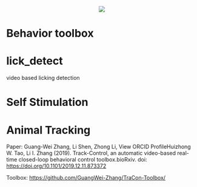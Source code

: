<p align="center">
  <img src="https://li-shen-amy.github.io/profile/images/projects/behavior.jpg" />
</p>

# Behavior toolbox

# lick_detect
video based licking detection

# Self Stimulation

# Animal Tracking

Paper: Guang-Wei Zhang, Li Shen, Zhong Li,  View ORCID ProfileHuizhong W. Tao, Li I. Zhang (2019). Track-Control, an automatic video-based real-time closed-loop behavioral control toolbox.bioRxiv. doi: https://doi.org/10.1101/2019.12.11.873372

Toolbox: https://github.com/GuangWei-Zhang/TraCon-Toolbox/
